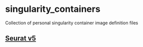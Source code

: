 # singularity_containers
Collection of personal singularity container image definition files 

## [Seurat v5](https://github.com/evchambers/singularity_containers/tree/main/Seurat_v5)
